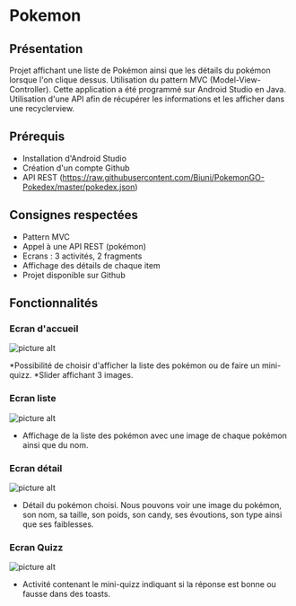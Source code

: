 # Pokemon

## Présentation
Projet affichant une liste de Pokémon ainsi que les détails du pokémon lorsque l'on clique dessus. Utilisation du pattern MVC (Model-View-Controller).
Cette application a été programmé sur Android Studio en Java.
Utilisation d'une API afin de récupérer les informations et les afficher dans une recyclerview.

## Prérequis 
* Installation d'Android Studio
* Création d'un compte Github
* API REST (https://raw.githubusercontent.com/Biuni/PokemonGO-Pokedex/master/pokedex.json)

## Consignes respectées
* Pattern MVC
* Appel à une API REST (pokémon)
* Ecrans : 3 activités, 2 fragments
* Affichage des détails de chaque item
* Projet disponible sur Github

## Fonctionnalités

### Ecran d'accueil 
![picture alt](https://github.com/ThivyaApp/Pokemon2/blob/master/images_readme/Screenshot_2019-03-29-22-34-06.png)

*Possibilité de choisir d'afficher la liste des pokémon ou de faire un mini-quizz.
*Slider affichant 3 images.

### Ecran liste 
![picture alt](https://github.com/ThivyaApp/Pokemon2/blob/master/images_readme/Screenshot_2019-03-29-22-34-50.png)

* Affichage de la liste des pokémon avec une image de chaque pokémon ainsi que du nom.

### Ecran détail
![picture alt](https://github.com/ThivyaApp/Pokemon2/blob/master/images_readme/Screenshot_2019-03-29-22-35-24.png)
* Détail du pokémon choisi. Nous pouvons voir une image du pokémon, son nom, sa taille, son poids, son candy, ses évoutions, son type ainsi que ses faiblesses. 


### Ecran Quizz
![picture alt](https://github.com/ThivyaApp/Pokemon2/blob/master/images_readme/Screenshot_2019-03-29-22-35-54.png)

* Activité contenant le mini-quizz indiquant si la réponse est bonne ou fausse dans des toasts.




